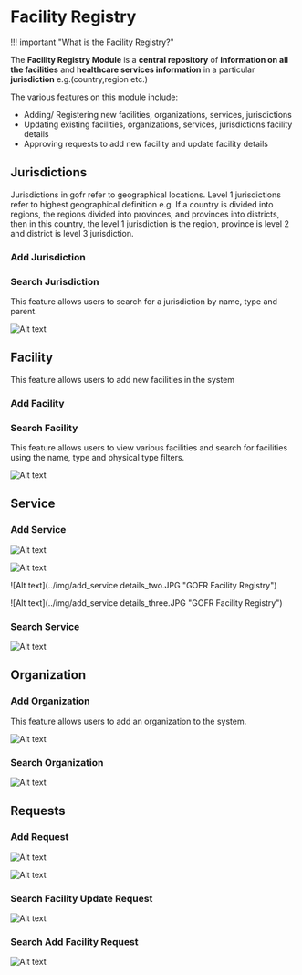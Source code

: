# Facility Registry

!!! important "What is the Facility Registry?"

The **Facility Registry Module** is a **central repository** of **information on all the facilities** and **healthcare services information** in a particular **jurisdiction** e.g.(country,region etc.)

The various features on this module include:

- Adding/ Registering new facilities, organizations, services, jurisdictions
- Updating existing facilities, organizations, services, jurisdictions facility details
- Approving requests to add new facility and update facility details

## Jurisdictions

Jurisdictions in gofr refer to geographical locations. Level 1 jurisdictions refer to highest geographical definition e.g. If a country is divided into regions, the regions divided into provinces, and provinces into districts, then in this country, the level 1 jurisdiction is the region, province is level 2 and district is level 3 jurisdiction.

### Add Jurisdiction

### Search Jurisdiction

This feature allows users to search for a jurisdiction by name, type and parent.

![Alt text](../img/search_jurisdictions.JPG 'GOFR Facility Registry')

## Facility

This feature allows users to add new facilities in the system

### Add Facility

### Search Facility

This feature allows users to view various facilities and search for facilities using the name, type and physical type filters.

![Alt text](../img/search_facility.JPG 'GOFR Facility Registry')

## Service

### Add Service

![Alt text](../img/add_service.JPG 'GOFR Facility Registry')

![Alt text](../img/add_service_details.JPG 'GOFR Facility Registry')

![Alt text](../img/add_service details_two.JPG "GOFR Facility Registry")

![Alt text](../img/add_service details_three.JPG "GOFR Facility Registry")

### Search Service

![Alt text](../img/search_service.JPG 'GOFR Facility Registry')

## Organization

### Add Organization

This feature allows users to add an organization to the system.

![Alt text](../img/add_organization.JPG 'GOFR Facility Registry')

### Search Organization

![Alt text](../img/search_organization.JPG 'GOFR Facility Registry')

## Requests

### Add Request

![Alt text](../img/add_request.JPG 'GOFR Facility Registry')

![Alt text](../img/add_request_2.JPG 'GOFR Facility Registry')

### Search Facility Update Request

![Alt text](../img/search_facility_update_request.JPG 'GOFR Facility Registry')

### Search Add Facility Request

![Alt text](../img/search_facility_add_request.JPG 'GOFR Facility Registry')

